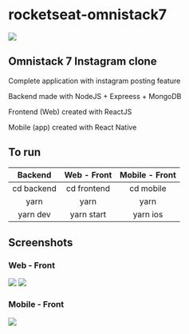# rocketseat-omnistack7


![](https://raw.githubusercontent.com/yarapolana/rocketseat-omnistack7/master/images/omnistack-7.jpg)

Omnistack 7 Instagram clone
----------------------------------
Complete application with instagram posting feature

Backend made with NodeJS + Expreess + MongoDB

Frontend (Web) created with ReactJS

Mobile (app) created with React Native


To run
----------------------------------
| Backend        | Web - Front        | Mobile - Front        |
|:-------------:|:-------------:|:-------------:|
| cd backend  | cd frontend | cd mobile| 
| yarn |  yarn| yarn| 
| yarn dev  | yarn start | yarn ios | 


## Screenshots 

### Web - Front
![](https://raw.githubusercontent.com/yarapolana/rocketseat-omnistack7/master/images/omnistack-7-web-feed.jpg)
![](https://raw.githubusercontent.com/yarapolana/rocketseat-omnistack7/master/images/omnistack-7-web-post.jpg)

### Mobile - Front
![](https://raw.githubusercontent.com/yarapolana/rocketseat-omnistack7/master/images/omnistack-7-mobile.jpg)
